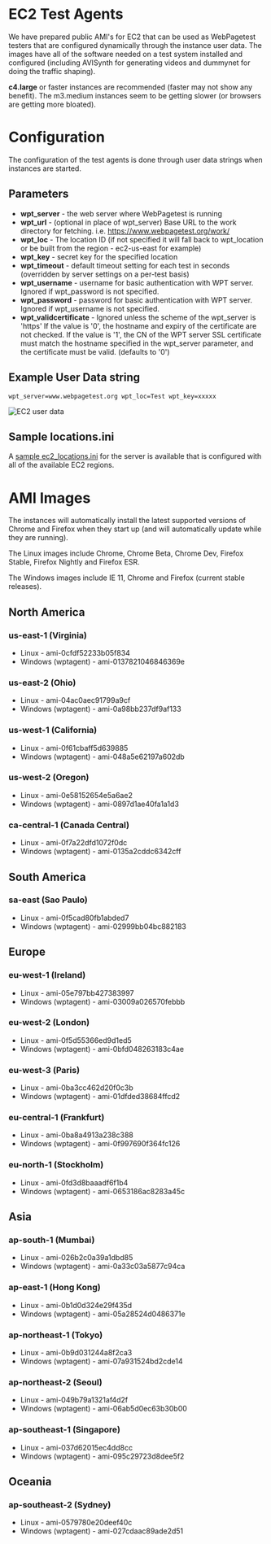 # EC2 Test Agents

We have prepared public AMI's for EC2 that can be used as WebPagetest testers that are configured dynamically through the instance user data. The images have all of the software needed on a test system installed and configured (including AVISynth for generating videos and dummynet for doing the traffic shaping).

**c4.large** or faster instances are recommended (faster may not show any benefit).  The m3.medium instances seem to be getting slower (or browsers are getting more bloated).

# Configuration

The configuration of the test agents is done through user data strings when instances are started.

## Parameters

* **wpt_server** - the web server where WebPagetest is running
* **wpt_url** - (optional in place of wpt_server) Base URL to the work directory for fetching.  i.e. https://www.webpagetest.org/work/
* **wpt_loc** - The location ID (if not specified it will fall back to wpt_location or be built from the region - ec2-us-east for example)
* **wpt_key** - secret key for the specified location
* **wpt_timeout** - default timeout setting for each test in seconds (overridden by server settings on a per-test basis)
* **wpt_username** - username for basic authentication with WPT server. Ignored if wpt_password is not specified.
* **wpt_password** - password for basic authentication with WPT server. Ignored if wpt_username is not specified.
* **wpt_validcertificate** - Ignored unless the scheme of the wpt_server is 'https' If the value is '0', the hostname and expiry of the certificate are not checked. If the value is '1', the CN of the WPT server SSL certificate must match the hostname specified in the wpt_server parameter, and the certificate must be valid. (defaults to '0')

## Example User Data string
```
wpt_server=www.webpagetest.org wpt_loc=Test wpt_key=xxxxx
```

![EC2 user data](images/ec2config.png)

## Sample locations.ini

A [sample ec2_locations.ini](https://github.com/WPO-Foundation/webpagetest/blob/master/www/settings/ec2_locations.ini) for the server is available that is configured with all of the available EC2 regions.

# AMI Images

The instances will automatically install the latest supported versions of Chrome and Firefox when they start up (and will automatically update while they are running).

The Linux images include Chrome, Chrome Beta, Chrome Dev, Firefox Stable, Firefox Nightly and Firefox ESR.

The Windows images include IE 11, Chrome and Firefox (current stable releases).

## North America

### us-east-1 (Virginia)

* Linux - ami-0cfdf52233b05f834
* Windows (wptagent) - ami-0137821046846369e

### us-east-2 (Ohio)

* Linux - ami-04ac0aec91799a9cf
* Windows (wptagent) - ami-0a98bb237df9af133

### us-west-1 (California)

* Linux - ami-0f61cbaff5d639885
* Windows (wptagent) - ami-048a5e62197a602db

### us-west-2 (Oregon)

* Linux - ami-0e58152654e5a6ae2
* Windows (wptagent) - ami-0897d1ae40fa1a1d3

### ca-central-1 (Canada Central)

* Linux - ami-0f7a22dfd1072f0dc
* Windows (wptagent) - ami-0135a2cddc6342cff

## South America

### sa-east (Sao Paulo)

* Linux - ami-0f5cad80fb1abded7
* Windows (wptagent) - ami-02999bb04bc882183

## Europe

### eu-west-1 (Ireland)

* Linux - ami-05e797bb427383997
* Windows (wptagent) - ami-03009a026570febbb

### eu-west-2 (London)

* Linux - ami-0f5d55366ed9d1ed5
* Windows (wptagent) - ami-0bfd048263183c4ae

### eu-west-3 (Paris)

* Linux - ami-0ba3cc462d20f0c3b
* Windows (wptagent) - ami-01dfded38684ffcd2

### eu-central-1 (Frankfurt)

* Linux - ami-0ba8a4913a238c388
* Windows (wptagent) - ami-0f997690f364fc126

### eu-north-1 (Stockholm)

* Linux - ami-0fd3d8baaadf6f1b4
* Windows (wptagent) - ami-0653186ac8283a45c

## Asia

### ap-south-1 (Mumbai)

* Linux - ami-026b2c0a39a1dbd85
* Windows (wptagent) - ami-0a33c03a5877c94ca

### ap-east-1 (Hong Kong)

* Linux - ami-0b1d0d324e29f435d
* Windows (wptagent) - ami-05a28524d0486371e

### ap-northeast-1 (Tokyo)

* Linux - ami-0b9d031244a8f2ca3
* Windows (wptagent) - ami-07a931524bd2cde14

### ap-northeast-2 (Seoul)

* Linux - ami-049b79a1321af4d2f
* Windows (wptagent) - ami-06ab5d0ec63b30b00

### ap-southeast-1 (Singapore)

* Linux - ami-037d62015ec4dd8cc
* Windows (wptagent) - ami-095c29723d8dee5f2

## Oceania

### ap-southeast-2 (Sydney)

* Linux - ami-0579780e20deef40c
* Windows (wptagent) - ami-027cdaac89ade2d51
